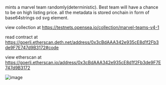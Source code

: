 mints a marvel team randomly(deterministic). Best team will have a chance to be on high listing price.
all the metadata is stored onchain in form of base64strings od svg element.

view collection at https://testnets.opensea.io/collection/marvel-teams-v4-1

read contract   at https://goerli.etherscan.deth.net/address/0x3cBdAAA342e935cE8d1f2Fb3de9F7E747d9B3172#code

view etherscan  at https://goerli.etherscan.io/address/0x3cBdAAA342e935cE8d1f2Fb3de9F7E747d9B3172


![image](https://user-images.githubusercontent.com/92864243/193401648-4d6e60b4-5a9b-412c-9852-75058a21f7fc.png)
